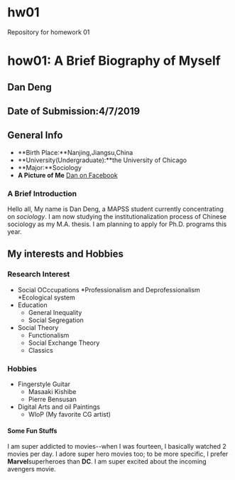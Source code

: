 # hw01
Repository for homework 01

# how01: A Brief Biography of Myself

## Dan Deng

## Date of Submission:4/7/2019

## General Info
   * **Birth Place:**Nanjing,Jiangsu,China
   * **University(Undergraduate):**the University of Chicago
   *  **Major:**Sociology
   *  **A Picture of Me**
[Dan on Facebook](https://www.facebook.com/photo.php?fbid=1385364995089491&set=t.100008480118236&type=3&theater)

### A Brief Introduction
Hello all, My name is Dan Deng, a MAPSS student currently concentrating on _sociology_. I am now studying the institutionalization process of Chinese sociology as my M.A. thesis. I am planning to apply for Ph.D. programs this year.

## My interests and Hobbies
### Research Interest
* Social OCccupations
    *Professionalism and Deprofessionalism
    *Ecological system
* Education
    * General Inequality
    * Social Segregation
* Social Theory
    * Functionalism
    * Social Exchange Theory
    * Classics
### Hobbies
* Fingerstyle Guitar
    * Masaaki Kishibe
    * Pierre Bensusan
* Digital Arts and oil Paintings
    * WloP (My favorite CG artist)

#### Some Fun Stuffs
I am super addicted to movies--when I was fourteen, I basically watched 2 movies per day. I adore super hero movies too; to be more specific, I prefer **Marvel**superheroes than **DC**. I am super excited about the incoming avengers movie.
